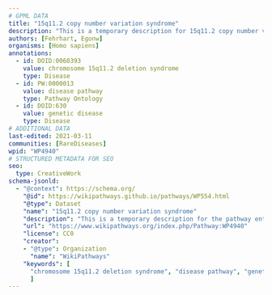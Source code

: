 ```yaml
---
# GPML DATA
title: "15q11.2 copy number variation syndrome"
description: "This is a temporary description for 15q11.2 copy number variation syndrome"
authors: [Fehrhart, Egonw]
organisms: [Homo sapiens]
annotations:
  - id: DOID:0060393
    value: chromosome 15q11.2 deletion syndrome
    type: Disease
  - id: PW:0000013
    value: disease pathway
    type: Pathway Ontology
  - id: DOID:630
    value: genetic disease
    type: Disease
# ADDITIONAL DATA
last-edited: 2021-03-11
communities: [RareDiseases]
wpid: "WP4940"
# STRUCTURED METADATA FOR SEO
seo:
  type: CreativeWork
schema-jsonld:
  - "@context": https://schema.org/
    "@id": https://wikipathways.github.io/pathways/WP554.html
    "@type": Dataset
    "name": "15q11.2 copy number variation syndrome"
    "description": "This is a temporary description for the pathway entitled: 15q11.2 copy number variation syndrome"
    "url": "https://www.wikipathways.org/index.php/Pathway:WP4940"
    "license": CC0
    "creator":
    - "@type": Organization
      "name": "WikiPathways"
    "keywords": [
      "chromosome 15q11.2 deletion syndrome", "disease pathway", "genetic disease",
      ]
---
```

